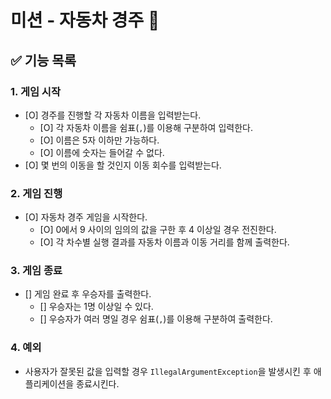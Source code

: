 # 미션 - 자동차 경주 🏁

## ✅ 기능 목록

### 1. 게임 시작

- [O] 경주를 진행할 각 자동차 이름을 입력받는다.
    - [O] 각 자동차 이름을 쉼표(`,`)를 이용해 구분하여 입력한다.
    - [O] 이름은 5자 이하만 가능하다.
    - [O] 이름에 숫자는 들어갈 수 없다.
- [O] 몇 번의 이동을 할 것인지 이동 회수를 입력받는다.

### 2. 게임 진행

- [O] 자동차 경주 게임을 시작한다.
    - [O] 0에서 9 사이의 임의의 값을 구한 후 4 이상일 경우 전진한다.
    - [O] 각 차수별 실행 결과를 자동차 이름과 이동 거리를 함께 출력한다.

### 3. 게임 종료

- [] 게임 완료 후 우승자를 출력한다.
    - [] 우승자는 1명 이상일 수 있다.
    - [] 우승자가 여러 명일 경우 쉼표(`,`)를 이용해 구분하여 출력한다.

### 4. 예외

- 사용자가 잘못된 값을 입력할 경우 `IllegalArgumentException`을 발생시킨 후 애플리케이션을 종료시킨다.
